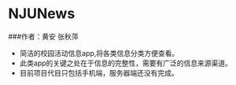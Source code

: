 # NJUNews
###作者：黄安   张秋萍
- 简洁的校园活动信息app,将各类信息分类方便查看。
- 此类app的关键之处在于信息的完整性，需要有广泛的信息来源渠道。
- 目前项目代目只包括手机端，服务器端还没有完成。
